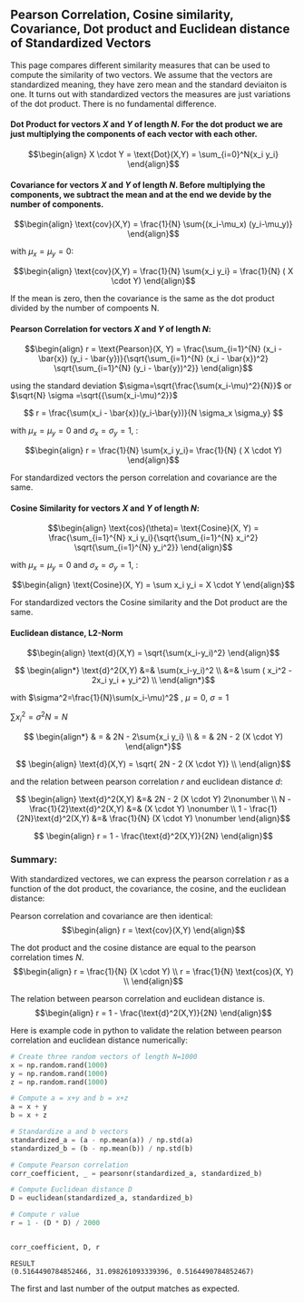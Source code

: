 
## Pearson Correlation, Cosine similarity, Covariance, Dot product and Euclidean distance of Standardized Vectors

This page compares different similarity measures that can be used to compute the similarity of two vectors. We assume that the vectors are standardized meaning, they have zero mean and the standard deviaiton is one. It turns out with standardized vectors the measures are just variations of the dot product. There is no fundamental difference. 




#### Dot Product for vectors $X$ and $Y$ of length $N$. For the dot product we are just multiplying the components of each vector with each other.

$$\begin{align}
X \cdot Y = \text{Dot}(X,Y) = \sum_{i=0}^N{x_i y_i} 
\end{align}$$

#### Covariance for vectors $X$ and $Y$ of length $N$. Before multiplying the components, we subtract the mean and at the end we devide by the number of components. 

$$\begin{align}
\text{cov}(X,Y) = \frac{1}{N} \sum{(x_i-\mu_x) (y_i-\mu_y)}
\end{align}$$

with $\mu_x=\mu_y=0$:

$$\begin{align}
\text{cov}(X,Y) = \frac{1}{N} \sum{x_i y_i} = \frac{1}{N} ( X \cdot Y)
\end{align}$$

If the mean is zero, then the covariance is the same as the dot product divided by the number of compoents N. 


#### Pearson Correlation for vectors $X$ and $Y$ of length $N$:

$$\begin{align}
r = \text{Pearson}(X, Y) = \frac{\sum_{i=1}^{N} (x_i - \bar{x}) (y_i - \bar{y})}{\sqrt{\sum_{i=1}^{N} (x_i - \bar{x})^2} \sqrt{\sum_{i=1}^{N} (y_i - \bar{y})^2}} 
\end{align}$$

using the standard deviation $\sigma=\sqrt{\frac{\sum(x_i-\mu)^2}{N}}$ or   $\sqrt{N} \sigma =\sqrt{{\sum(x_i-\mu)^2}}$

$$
r = \frac{\sum(x_i - \bar{x})(y_i-\bar{y})}{N \sigma_x \sigma_y}
$$

with $\mu_x=\mu_y=0$ and $\sigma_x = \sigma_y =1$, :

$$\begin{align}
r = \frac{1}{N} \sum{x_i y_i}=  \frac{1}{N} ( X \cdot Y)
\end{align}$$

For standardized vectors the person correlation and covariance are the same. 

#### Cosine Similarity for vectors $X$ and $Y$ of length $N$:

$$\begin{align}
\text{cos}(\theta)= \text{Cosine}(X, Y) = \frac{\sum_{i=1}^{N} x_i y_i}{\sqrt{\sum_{i=1}^{N} x_i^2} \sqrt{\sum_{i=1}^{N} y_i^2}}
\end{align}$$

with $\mu_x=\mu_y=0$ and $\sigma_x = \sigma_y =1$, :

$$\begin{align}
\text{Cosine}(X, Y) = \sum x_i y_i = X \cdot Y 
\end{align}$$

For standardized vectors the Cosine similarity and the Dot product are the same. 


#### Euclidean distance, L2-Norm

$$\begin{align}
\text{d}(X,Y) =  \sqrt{\sum(x_i-y_i)^2} 
\end{align}$$

$$ \begin{align*}
\text{d}^2(X,Y)  &=& \sum(x_i-y_i)^2  \\
    &=& \sum ( x_i^2 - 2x_i y_i + y_i^2) \\
\end{align*}$$

with $\sigma^2=\frac{1}{N}\sum(x_i-\mu)^2$ , $\mu=0$, $\sigma=1$ 

$\sum{x_i^2} = \sigma^2 N = N$

$$ \begin{align*}
    & = & 2N - 2\sum{x_i y_i} \\
    & = & 2N - 2 (X \cdot Y) 
\end{align*}$$

$$ \begin{align}
    \text{d}(X,Y) = \sqrt{ 2N - 2 (X \cdot Y)} \\
\end{align}$$


and the relation between pearson correlation $r$ and euclidean distance $d$: 

$$ \begin{align}
\text{d}^2(X,Y) &=& 2N - 2 (X \cdot Y)  2\nonumber \\
N - \frac{1}{2}\text{d}^2(X,Y) &=&  (X \cdot Y) \nonumber  \\
1 - \frac{1}{2N}\text{d}^2(X,Y) &=& \frac{1}{N} (X \cdot Y) \nonumber 
\end{align}$$

$$ \begin{align}
 r = 1 - \frac{\text{d}^2(X,Y)}{2N} 
\end{align}$$

### Summary:  

With standardized vectores, we can express the pearson correlation $r$ as a function of the dot product, the covariance, the cosine, and the euclidean distance:

Pearson correlation and covariance are then identical:
$$\begin{align}
r = \text{cov}(X,Y)
\end{align}$$

The dot product and the cosine distance are equal to the pearson correlation times $N$. 
$$\begin{align}
r = \frac{1}{N} (X \cdot Y) \\
r = \frac{1}{N} \text{cos}(X, Y)  \\
\end{align}$$

The relation between pearson correlation and euclidean distance is. 
$$\begin{align}
r = 1 - \frac{\text{d}^2(X,Y)}{2N} 
\end{align}$$



Here is example code in python to validate the relation between pearson correlation and euclidean distance numerically:
```python
# Create three random vectors of length N=1000
x = np.random.rand(1000)
y = np.random.rand(1000)
z = np.random.rand(1000)

# Compute a = x+y and b = x+z
a = x + y
b = x + z

# Standardize a and b vectors
standardized_a = (a - np.mean(a)) / np.std(a)
standardized_b = (b - np.mean(b)) / np.std(b)

# Compute Pearson correlation
corr_coefficient, _ = pearsonr(standardized_a, standardized_b)

# Compute Euclidean distance D
D = euclidean(standardized_a, standardized_b)

# Compute r value
r = 1 - (D * D) / 2000


corr_coefficient, D, r

```


```
RESULT
(0.5164490784852466, 31.098261093339396, 0.5164490784852467)
```
The first and last number of the output matches as expected. 

